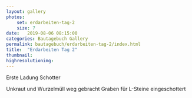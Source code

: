 ```yaml
---
layout: gallery
photos:
    set: erdarbeiten-tag-2
    size: 7
date:   2019-08-06 08:15:00
categories: Bautagebuch Gallery
permalink: bautagebuch/erdarbeiten-tag-2/index.html
title:  "Erdarbeiten Tag 2"
thumbnail: 
highresolutionimg: 
---
```

Erste Ladung Schotter
<!--more-->
Unkraut und Wurzelmüll weg gebracht
Graben für L-Steine eingeschottert

<!--
20190806_165827.jpg
20190806_165829.jpg
20190806_165859.jpg
20190806_100306.jpg
20190806_095234.jpg
20190806_095242.jpg
20190806_100305.jpg
-->